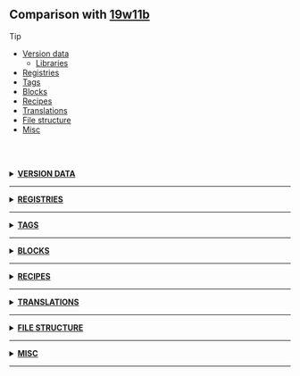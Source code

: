 ## Comparison with [19w11b](https://github.com/PixiGeko/Minecraft-generated-data/tree/19w11b)

> [!TIP]
> - [Version data](#version-data)
>     - [Libraries](#version-data-libraries)
> - [Registries](#registries)
> - [Tags](#tags)
> - [Blocks](#blocks)
> - [Recipes](#recipes)
> - [Translations](#translations)
> - [File structure](#file-structure)
> - [Misc](#misc)

<br/><br/>
<details><summary><b><ins>VERSION DATA</ins></b><a name="version-data"></a></summary>
<br/>
<table><tr><th></th><th align="left">19w11b</th><th>19w12a</th></tr><tr><td>World version</td><td><pre>1938</pre></td><td><pre>1940</pre></td></tr><tr><td>Protocol version</td><td><pre>465</pre></td><td><pre>466</pre></td></tr></table>
<h3>Libraries<a name="version-data-libraries"></a></h3>
<details>
<summary>
🗒️ List
</summary>

```diff
- com.paulscode:codecjorbis V20101023
- com.paulscode:codecwav V20101023
- com.paulscode:libraryjavasound V20101123
- com.paulscode:soundsystem V20120107
```

</details>
<details>
<summary>
Versions
</summary>
<table><tr><th></th><th align="left">19w11b</th><th>19w12a</th></tr><tr><td>com.mojang:realms</td><td><pre>1.14.1</pre></td><td><pre>1.14.2</pre></td></tr></table>
</details>
</details>
<hr/>
<details><summary><b><ins>REGISTRIES</ins></b><a name="registries"></a></summary>
<br/>
<details>
<summary>
activity
</summary>

```diff
+ minecraft:play
```

</details>
<details>
<summary>
block
</summary>

```diff
+ minecraft:cut_red_sandstone_slab
+ minecraft:cut_sandstone_slab
```

</details>
<details>
<summary>
item
</summary>

```diff
+ minecraft:cut_red_sandstone_slab
+ minecraft:cut_sandstone_slab
```

</details>
<details>
<summary>
memory_module_type
</summary>

```diff
+ minecraft:golem_spawn_conditions
+ minecraft:secondary_job_site
```

</details>
<details>
<summary>
sensor_type
</summary>

```diff
+ minecraft:secondary_pois
```

</details>
</details>
<hr/>
<details><summary><b><ins>TAGS</ins></b><a name="tags"></a></summary>
<br/>
<details>
<summary>
all_blocks_with_drop.json
</summary>

```diff
+ minecraft:cut_red_sandstone_slab
+ minecraft:cut_sandstone_slab
```

</details>
<details>
<summary>
universal_tags/activity.json
</summary>

```diff
+ minecraft:play
```

</details>
<details>
<summary>
universal_tags/block.json
</summary>

```diff
+ minecraft:cut_red_sandstone_slab
+ minecraft:cut_sandstone_slab
```

</details>
<details>
<summary>
universal_tags/item.json
</summary>

```diff
+ minecraft:cut_red_sandstone_slab
+ minecraft:cut_sandstone_slab
```

</details>
<details>
<summary>
universal_tags/memory_module_type.json
</summary>

```diff
+ minecraft:golem_spawn_conditions
+ minecraft:secondary_job_site
```

</details>
<details>
<summary>
universal_tags/sensor_type.json
</summary>

```diff
+ minecraft:secondary_pois
```

</details>
</details>
<hr/>
<details><summary><b><ins>BLOCKS</ins></b><a name="blocks"></a></summary>
<br/>
<details>
<summary>
🗒️ List
</summary>

```diff
+ cut_red_sandstone_slab.json
+ cut_sandstone_slab.json
```

</details>
</details>
<hr/>
<details><summary><b><ins>RECIPES</ins></b><a name="recipes"></a></summary>
<br/>
<details>
<summary>
🗒️ List
</summary>

```diff
+ cut_red_sandstone_slab_from_cut_red_sandstone_stonecutting.json
+ cut_red_sandstone_slab_from_red_sandstone_stonecutting.json
+ cut_red_sandstone_slab.json
+ cut_sandstone_slab_from_cut_sandstone_stonecutting.json
+ cut_sandstone_slab_from_sandstone_stonecutting.json
+ cut_sandstone_slab.json
```

</details>
</details>
<hr/>
<details><summary><b><ins>TRANSLATIONS</ins></b><a name="translations"></a></summary>
<br/>
<details>
<summary>
Keys
</summary>

```diff
+ block.minecraft.cut_red_sandstone_slab: Cut Red Sandstone Slab
+ block.minecraft.cut_sandstone_slab: Cut Sandstone Slab
- selectWorld.newWorld.copyOf: Copy of %s
```

</details>
</details>
<hr/>
<details><summary><b><ins>FILE STRUCTURE</ins></b><a name="file-structure"></a></summary>
<br/>
<details>
<summary>
data
</summary>

```diff
+ minecraft/advancements/recipes/building_blocks/cut_red_sandstone_slab_from_cut_red_sandstone_stonecutting.json
+ minecraft/advancements/recipes/building_blocks/cut_red_sandstone_slab_from_red_sandstone_stonecutting.json
+ minecraft/advancements/recipes/building_blocks/cut_red_sandstone_slab.json
+ minecraft/advancements/recipes/building_blocks/cut_sandstone_slab_from_cut_sandstone_stonecutting.json
+ minecraft/advancements/recipes/building_blocks/cut_sandstone_slab_from_sandstone_stonecutting.json
+ minecraft/advancements/recipes/building_blocks/cut_sandstone_slab.json
+ minecraft/loot_tables/blocks/cut_red_sandstone_slab.json
+ minecraft/loot_tables/blocks/cut_sandstone_slab.json
+ minecraft/recipes/cut_red_sandstone_slab_from_cut_red_sandstone_stonecutting.json
+ minecraft/recipes/cut_red_sandstone_slab_from_red_sandstone_stonecutting.json
+ minecraft/recipes/cut_red_sandstone_slab.json
+ minecraft/recipes/cut_sandstone_slab_from_cut_sandstone_stonecutting.json
+ minecraft/recipes/cut_sandstone_slab_from_sandstone_stonecutting.json
+ minecraft/recipes/cut_sandstone_slab.json
```

</details>
<details>
<summary>
assets
</summary>

```diff
+ minecraft/blockstates/cut_red_sandstone_slab.json
+ minecraft/blockstates/cut_sandstone_slab.json
+ minecraft/models/block/cut_red_sandstone_slab_top.json
+ minecraft/models/block/cut_red_sandstone_slab.json
+ minecraft/models/block/cut_sandstone_slab_top.json
+ minecraft/models/block/cut_sandstone_slab.json
+ minecraft/models/item/cut_red_sandstone_slab.json
+ minecraft/models/item/cut_sandstone_slab.json
```

</details>
</details>
<hr/>
<details><summary><b><ins>MISC</ins></b><a name="misc"></a></summary>
<br/>
<details>
<summary>
splashes
</summary>

```diff
- Hobo humping slobo babe!
```

</details>
</details>
<hr/>